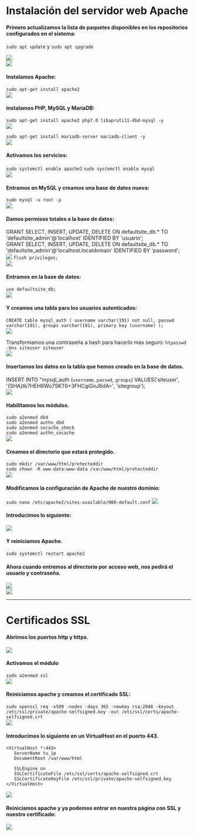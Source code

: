 # Instalación del servidor web Apache

#### Primero actualizamos la lista de paquetes disponibles en los repositorios configurados en el sistema:
`sudo apt update` y `sudo apt upgrade`

![](img-aws/Screenshot_1.png) <br>
![](img-aws/Screenshot_2.png)

#### Instalamos Apache:
`sudo apt-get install apache2`<br>
![](img-aws/Screenshot_3.png)

#### instalamos PHP, MySQL y MariaDB:
`sudo apt-get install apache2 php7.0 libapruti11-dbd-mysql -y`<br>
![](img-aws/Screenshot_4.png)

`sudo apt-get install mariadb-server mariadb-client -y`<br>
![](img-aws/Screenshot_5.png)

#### Activamos los servicios:
`sudo systemctl enable apache2`
`sudo systemctl enable mysql`<br>
![](img-aws/Screenshot_6.png)

#### Entramos en MySQL y creamos una base de datos nueva:
`sudo mysql -u root -p` <br>
![](img-aws/Screenshot_7.png)

#### Damos permisos totales a la base de datos:
GRANT SELECT, INSERT, UPDATE, DELETE ON defaultsite_db.* TO 'defaultsite_admin'@'localhost' IDENTIFIED BY 'usuario'; <br>
GRANT SELECT, INSERT, UPDATE, DELETE ON defaultsite_db.* TO 'defaultsite_admin'@'localhost.localdomain' IDENTIFIED BY 'password'; <br>
![](img-aws/Screenshot_8.PNG)
`flush privileges;` <br>
![](img-aws/Screenshot_9.PNG)

#### Entramos en la base de datos:
`use defaultsite_db;` <br>
![](img-aws/Screenshot_10.png)

#### Y creamos una tabla para los usuarios autenticados:
`CREATE table mysql_auth ( username varchar(191) not null, passwd varchar(191), groups varchar(191), primary key (username) );` <br>
![](img-aws/Screenshot_11.PNG)

Transformamos una contraseña a hash para hacerlo más seguro:
`htpasswd -bns siteuser siteuser` <br>
![](img-aws/Screenshot_12.PNG)

#### Insertamos los datos en la tabla que hemos creado en la base de datos.
INSERT INTO "mysql_auth (`username`, `passwd`, `groups`) VALUES('siteuser', '{SHA}tk7HEH6Wo7SKT6+3FHCgiGnJ6dA=', 'sitegroup'); <br>
![](img-aws/Screenshot_13.PNG)

#### Habilitamos los módulos.
`sudo a2enmod dbd` <br>
`sudo a2enmod authn_dbd` <br>
`sudo a2enmod socache_shmcb` <br>
`sudo a2enmod authn_socache` <br>
![](img-aws/Screenshot_14.png)

#### Creamos el directorio que estará protegido.
`sudo mkdir /var/www/html/protecteddir` <br>
`sudo chown -R www-data:www-data /var/www/html/protecteddir` <br>
![](img-aws/Screenshot_15.png)

#### Modificamos la configuración de Apache de nuestro dominio:
`sudo nano /etc/apache2/sites-available/000-default.conf`
![](img-aws/Screenshot_16.png)

#### Introducimos lo siguiente:
![](img-aws/Screenshot_17.png)

#### Y reiniciamos Apache.
`sudo systemctl restart apache2`

#### Ahora cuando entremos al directorio por acceso web, nos pedirá el usuario y contraseña.
![](img-aws/Screenshot_18.png) <br>
![](img-aws/Screenshot_19.png)

--- 
# Certificados SSL
#### Abrimos los puertos http y https.
![](img-aws/Screenshot_20.png)

#### Activamos el módulo
`sudo a2enmod ssl` <br>
![](img-aws/Screenshot_21.png)

#### Reiniciamos apache y creamos el certificado SSL:
`sudo openssl req -x509 -nodes -days 365 -newkey rsa:2048 -keyout /etc/ssl/private/apache-selfsigned.key -out /etc/ssl/certs/apache-selfsigned.crt` <br>
![](img-aws/Screenshot_23.png)
#### Introducimos lo siguiente en un VirtualHost en el puerto 443.

```
<VirtualHost *:443>
   ServerName tu_ip
   DocumentRoot /var/www/html

   SSLEngine on
   SSLCertificateFile /etc/ssl/certs/apache-selfsigned.crt
   SSLCertificateKeyFile /etc/ssl/private/apache-selfsigned.key
</VirtualHost>
```
![](img-aws/Screenshot_24.png)
#### Reiniciamos apache y ya podemos entrar en nuestra página con SSL y nuestro certificado:
![](img-aws/Screenshot_25.png)
